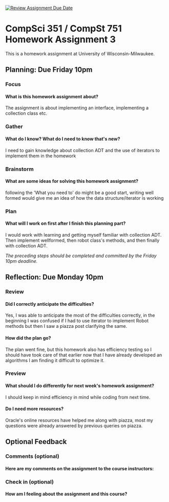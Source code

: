 [![Review Assignment Due Date](https://classroom.github.com/assets/deadline-readme-button-24ddc0f5d75046c5622901739e7c5dd533143b0c8e959d652212380cedb1ea36.svg)](https://classroom.github.com/a/2NBAP26q)
# CompSci 351 / CompSt 751 Homework Assignment 3

This is a homework assignment at University of Wisconsin-Milwaukee.

## Planning: Due Friday 10pm

### Focus

#### What is this homework assignment about?
The assignment is about implementing an interface, implementing a collection class etc.
### Gather

#### What do I know?  What do I need to know that's new?
I need to gain knowledge about collection ADT and the use of iterators to implement them in the homework
### Brainstorm

#### What are some ideas for solving this homework assignment?
following the 'What you need to' do might be a good start, writing well formed would give me an idea of how the data structure/iterator is working 

### Plan

#### What will I work on first after I finish this planning part?
I would work with learning and getting myself familiar with collection ADT. 
Then implement wellformed, then robot class's methods, and then finally with collection ADT. 

*The preceding steps should be completed and committed by the
Friday 10pm deadline.*

## Reflection: Due Monday 10pm

### Review

#### Did I correctly anticipate the difficulties?
Yes, I was able to anticipate the most of the difficulties correctly, in the beginning I was confused if I had to use iterator to implement Robot methods but then I saw a piazza post clarifying the same.

#### How did the plan go?
The plan went fine, but this homework also has efficiency testing so I should have took care of that earlier now that I have already developed an algorithms I am finding it difficult to optimize it.

### Preview

#### What should I do differently for next week's homework assignment?
I should keep in mind efficiency in mind while coding from next time. 

#### Do I need more resources?
Oracle's online resources have helped me along with piazza, most my questions were already answered by previous queries on piazza.

## Optional Feedback

### Comments (optional)

#### Here are my comments on the assignment to the course instructors:

### Check in (optional)

#### How am I feeling about the assignment and this course?
